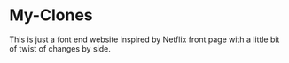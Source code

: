 # My-Clones
This is just a font end website inspired by Netflix front page with a little bit of twist of changes by side.
